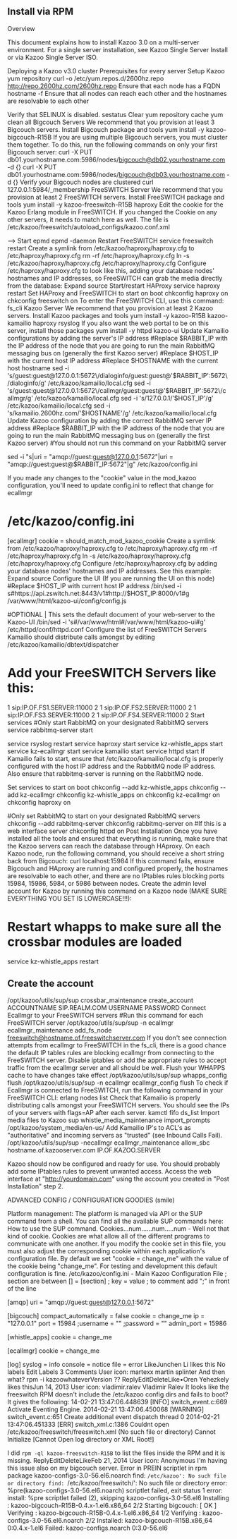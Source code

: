 ## Install via RPM



Overview
 
This document explains how to install Kazoo 3.0 on a multi-server environment. For a single server installation, see Kazoo Single Server Install or via Kazoo Single Server ISO.
 
Deploying a Kazoo v3.0 cluster
Prerequisites for every server
Setup Kazoo yum repository
curl -o /etc/yum.repos.d/2600hz.repo http://repo.2600hz.com/2600hz.repo
Ensure that each node has a FQDN
hostname -f
Ensure that all nodes can reach each other and the hostnames are resolvable to each other

 Verify that SELINUX is disabled.
sestatus
Clear yum repository cache
yum clean all
Bigcouch Servers
We recommend that you provision at least 3 Bigcouch servers.
Install Bigcouch package and tools
yum install -y kazoo-bigcouch-R15B
If you are using multiple Bigcouch servers, you must cluster them together. To do this, run the following commands on only your first Bigcouch server:
curl -X PUT db01.yourhostname.com:5986/nodes/bigcouch@db02.yourhostname.com -d {}
curl -X PUT db01.yourhostname.com:5986/nodes/bigcouch@db03.yourhostname.com -d {}
Verify your Bigcouch nodes are clustered
curl 127.0.0.1:5984/_membership
FreeSWITCH Server
 We recommend that you provision at least 2 FreeSWITCH servers.
Install FreeSWITCH package and tools
yum install -y kazoo-freeswitch-R15B haproxy
Edit the cookie for the Kazoo Erlang module in FreeSWITCH. If you changed the Cookie on any other servers, it needs to match here as well. The file is /etc/kazoo/freeswitch/autoload_configs/kazoo.conf.xml
<param name="cookie" value="change_me" />-->
Start epmd
epmd -daemon
Restart FreeSWITCH
service freeswitch restart
Create a symlink from /etc/kazoo/haproxy/haproxy.cfg to /etc/haproxy/haproxy.cfg
rm -rf /etc/haproxy/haproxy.cfg
ln -s /etc/kazoo/haproxy/haproxy.cfg /etc/haproxy/haproxy.cfg
Configure /etc/haproxy/haproxy.cfg to look like this, adding your database nodes' hostnames and IP addresses, so FreeSWITCH can grab the media directly from the database:
 Expand source
Start/restart HAProxy
service haproxy restart
Set HAProxy and FreeSWITCH to start on boot
chkconfig haproxy on
chkconfig freeswitch on
To enter the FreeSWITCH CLI, use this command:
fs_cli
Kazoo Server
We recommend that you provision at least 2 Kazoo servers.
Install Kazoo packages and tools
yum install -y kazoo-R15B kazoo-kamailio haproxy rsyslog
If you also want the web portal to be on this server, install those packages
yum install -y httpd kazoo-ui
Update Kamailio configurations by adding the server's IP address
#Replace $RABBIT_IP with the IP address of the node that you are going to run the main RabbitMQ messaging bus on (generally the first Kazoo server)
#Replace $HOST_IP with the current host IP address
#Replace $HOSTNAME with the current host hostname
sed -i 's/guest:guest@127.0.0.1:5672\/dialoginfo/guest:guest@'$RABBIT_IP':5672\/dialoginfo/g' /etc/kazoo/kamailio/local.cfg
sed -i 's/guest:guest@127.0.0.1:5672\/callmgr/guest:guest@'$RABBIT_IP':5672\/callmgr/g' /etc/kazoo/kamailio/local.cfg
sed -i 's/127.0.0.1/'$HOST_IP'/g' /etc/kazoo/kamailio/local.cfg
sed -i 's/kamailio.2600hz.com/'$HOSTNAME'/g' /etc/kazoo/kamailio/local.cfg
Update Kazoo configuration by adding the correct RabbitMQ server IP address
#Replace $RABBIT_IP with the IP address of the node that you are going to run the main RabbitMQ messaging bus on (generally the first Kazoo server)
#You should not run this command on your RabbitMQ server
  
sed -i "s|uri = \"amqp://guest:guest@127.0.0.1:5672\"|uri = \"amqp://guest:guest@$RABBIT_IP:5672\"|g" /etc/kazoo/config.ini


If you made any changes to the "cookie" value in the mod_kazoo configuration, you'll need to update config.ini to reflect that change for ecallmgr
# /etc/kazoo/config.ini
 
[ecallmgr]
cookie = should_match_mod_kazoo_cookie
Create a symlink from /etc/kazoo/haproxy/haproxy.cfg to /etc/haproxy/haproxy.cfg
rm -rf /etc/haproxy/haproxy.cfg
ln -s /etc/kazoo/haproxy/haproxy.cfg /etc/haproxy/haproxy.cfg
Configure /etc/haproxy/haproxy.cfg by adding your database nodes' hostnames and IP addresses. See this example:
 Expand source
Configure the UI (If you are running the UI on this node)
#Replace $HOST_IP with current host IP address
/bin/sed -i s#https://api.zswitch.net:8443/v1#http://$HOST_IP:8000/v1#g /var/www/html/kazoo-ui/config/config.js
 
 
#OPTIONAL | This sets the default document of your web-server to the Kazoo-UI
/bin/sed -i 's#/var/www/html#/var/www/html/kazoo-ui#g' /etc/httpd/conf/httpd.conf
Configure the list of FreeSWITCH Servers Kamailio should distribute calls amongst by editing /etc/kazoo/kamailio/dbtext/dispatcher
# Add your FreeSWITCH Servers like this:
1 sip:IP.OF.FS1.SERVER:11000 2
1 sip:IP.OF.FS2.SERVER:11000 2
1 sip:IP.OF.FS3.SERVER:11000 2
1 sip:IP.OF.FS4.SERVER:11000 2
Start services
#Only start RabbitMQ on your designated RabbitMQ servers
service rabbitmq-server start
  
service rsyslog restart
service haproxy start
service kz-whistle_apps start
service kz-ecallmgr start
service kamailio start
service httpd start
If Kamailio fails to start, ensure that /etc/kazoo/kamailio/local.cfg is properly configured with the host IP address and the RabbitMQ node IP address. Also ensure that rabbitmq-server is running on the RabbitMQ node.

Set services to start on boot
chkconfig --add kz-whistle_apps
chkconfig --add kz-ecallmgr
chkconfig kz-whistle_apps on
chkconfig kz-ecallmgr on
chkconfig haproxy on
  
#Only set RabbitMQ to start on your designated RabbitMQ servers
chkconfig --add rabbitmq-server
chkconfig rabbitmq-server on
#If this is a web interface server
chkconfig httpd on
Post Installation
Once you have installed all the tools and ensured that everything is running, make sure that the Kazoo servers can reach the database through HAproxy. On each Kazoo node, run the following command, you should receive a short string back from Bigcouch:
curl localhost:15984
If this command fails, ensure Bigcouch and HAproxy are running and configured properly, the hostnames are resolvable to each other, and there are no IPtables rules blocking ports 15984, 15986, 5984, or 5986 between nodes.
Create the admin level account for Kazoo by running this command on a Kazoo node (MAKE SURE EVERYTHING YOU SET IS LOWERCASE!!!):
# Restart whapps to make sure all the crossbar modules are loaded
service kz-whistle_apps restart
  
## Create the account

/opt/kazoo/utils/sup/sup crossbar_maintenance create_account ACCOUNTNAME SIP.REALM.COM USERNAME PASSWORD
Connect Ecallmgr to your FreeSWITCH servers
#Run this command for each FreeSWITCH server
/opt/kazoo/utils/sup/sup -n ecallmgr ecallmgr_maintenance add_fs_node freeswitch@hostname.of.freeswitchserver.com
If you don't see connection attempts from ecallmgr to FreeSWITCH in the fs_cli, there is a good chance the default IP tables rules are blocking ecallmgr from connecting to the FreeSWITCH server. Disable iptables or add the appropriate rules to accept traffic from the ecallmgr server and all should be well.
Flush your WHAPPS cache to have changes take effect
/opt/kazoo/utils/sup/sup whapps_config flush
/opt/kazoo/utils/sup/sup -n ecallmgr ecallmgr_config flush
To check if Ecallmgr is connected to FreeSWITCH, run the following command in your FreeSWITCH CLI:
erlang nodes list
Check that Kamailio is properly distributing calls amongst your FreeSWITCH servers. You should see the IPs of your servers with flags=AP after each server.
kamctl fifo ds_list
Import media files to Kazoo
sup whistle_media_maintenance import_prompts /opt/kazoo/system_media/en-us/
Add Kamailio IP's to ACL's as "authoritative" and incoming servers as "trusted" (see Inbound Calls Fail).
/opt/kazoo/utils/sup/sup -necallmgr ecallmgr_maintenance allow_sbc hostname.of.kazooserver.com IP.OF.KAZOO.SERVER

Kazoo should now be configured and ready for use. You should probably add some IPtables rules to prevent unwanted access.
Access the web interface at "http://yourdomain.com" using the account you created in "Post Installation" step 2.

ADVANCED CONFIG / CONFIGURATION GOODIES (smile)

Platform management: The platform is managed via API or the SUP command from a shell. You can find all the available SUP commands here: How to use the SUP command.
Cookies...num......num.....num - Well not that kind of cookie. Cookies are what allow all of the different programs to communicate with one another. If you modify the cookie set in this file, you must also adjust the corresponding cookie within each application's configuration file. By default we set "cookie = change_me" with the value of the cookie being "change_me". For testing and development this default configuration is fine. 
/etc/kazoo/config.ini   - Main Kazoo Configuration File
; section are between [] = [section]
; key = value
; to comment add ";" in front of the line
 
[amqp]
uri = "amqp://guest:guest@127.0.0.1:5672"
 
[bigcouch]
compact_automatically = false
cookie = change_me
ip = "127.0.0.1"
port = 15984
;username = ""
;password = ""
admin_port = 15986
 
[whistle_apps]
cookie = change_me
 
[ecallmgr]
cookie = change_me
 
[log]
syslog = info
console = notice
file = error 
LikeJunchen Li likes this
No labels Edit Labels
3 Comments
 User icon: martexx
martin splinter
And then what? rpm -i kazoowhateverVersion    ??
ReplyEditDeleteLike•Oren Yehezkely likes thisJun 14, 2013
 User icon: vladimir.ralev
Vladimir Ralev
It looks like the freeswitch RPM doesn't include the /etc/kazoo config dirs and fails to boot?
It gives the following:
14-02-21 13:47:06.448639 [INFO] switch_event.c:669 Activate Eventing Engine.
2014-02-21 13:47:06.450068 [WARNING] switch_event.c:651 Create additional event dispatch thread 0
2014-02-21 13:47:06.451333 [ERR] switch_xml.c:1386 Couldnt open /etc/kazoo/freeswitch/freeswitch.xml (No such file or directory)
Cannot Initialize [Cannot Open log directory or XML Root!]
 
I did 
`rpm -ql kazoo-freeswitch-R15B`
to list the files inside the RPM and it is missing.
ReplyEditDeleteLikeFeb 21, 2014
User icon: 
Anonymous
I'm having this issue also on my bigcouch server.
Error in PREIN scriptlet in rpm package kazoo-configs-3.0-56.el6.noarch
find: `/etc/kazoo': No such file or directory
find: `/etc/kazoo/freeswitch/': No such file or directory
error: %pre(kazoo-configs-3.0-56.el6.noarch) scriptlet failed, exit status 1
error: install: %pre scriptlet failed (2), skipping kazoo-configs-3.0-56.el6
Installing : kazoo-bigcouch-R15B-0.4.x-1.el6.x86_64 2/2
Starting bigcouch: [ OK ]
Verifying : kazoo-bigcouch-R15B-0.4.x-1.el6.x86_64 1/2
Verifying : kazoo-configs-3.0-56.el6.noarch 2/2
Installed:
kazoo-bigcouch-R15B.x86_64 0:0.4.x-1.el6
Failed:
kazoo-configs.noarch 0:3.0-56.el6
